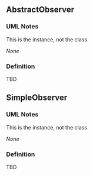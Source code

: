 ## AbstractObserver

### UML Notes

This is the instance, not the class

*None*

### Definition

TBD

## SimpleObserver

### UML Notes

This is the instance, not the class

*None*

### Definition

TBD
